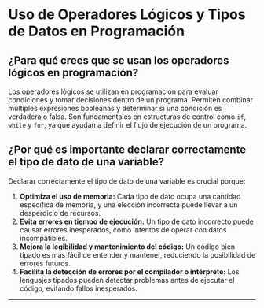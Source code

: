# Uso de Operadores Lógicos y Tipos de Datos en Programación

## ¿Para qué crees que se usan los operadores lógicos en programación?

Los operadores lógicos se utilizan en programación para evaluar condiciones y tomar decisiones dentro de un programa. Permiten combinar múltiples expresiones booleanas y determinar si una condición es verdadera o falsa. Son fundamentales en estructuras de control como `if`, `while` y `for`, ya que ayudan a definir el flujo de ejecución de un programa.

## ¿Por qué es importante declarar correctamente el tipo de dato de una variable?

Declarar correctamente el tipo de dato de una variable es crucial porque:

1. **Optimiza el uso de memoria:** Cada tipo de dato ocupa una cantidad específica de memoria, y una elección incorrecta puede llevar a un desperdicio de recursos.
2. **Evita errores en tiempo de ejecución:** Un tipo de dato incorrecto puede causar errores inesperados, como intentos de operar con datos incompatibles.
3. **Mejora la legibilidad y mantenimiento del código:** Un código bien tipado es más fácil de entender y mantener, reduciendo la posibilidad de errores futuros.
4. **Facilita la detección de errores por el compilador o intérprete:** Los lenguajes tipados pueden detectar problemas antes de ejecutar el código, evitando fallos inesperados.

---




